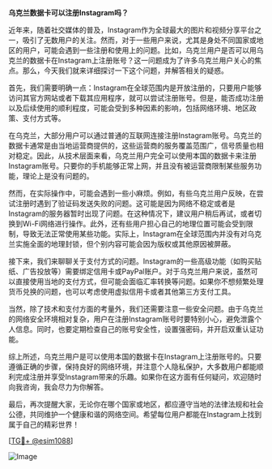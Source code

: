 **乌克兰数据卡可以注册Instagram吗？**

近年来，随着社交媒体的普及，Instagram作为全球最大的图片和视频分享平台之一，吸引了无数用户的关注。然而，对于一些用户来说，尤其是身处不同国家或地区的用户，可能会遇到一些注册和使用上的问题。比如，乌克兰用户是否可以用乌克兰的数据卡在Instagram上注册账号？这一问题成为了许多乌克兰用户关心的焦点。那么，今天我们就来详细探讨一下这个问题，并解答相关的疑惑。

首先，我们需要明确一点：Instagram在全球范围内是开放注册的，只要用户能够访问其官方网站或者下载其应用程序，就可以尝试注册账号。但是，能否成功注册以及后续使用的顺利程度，可能会受到多种因素的影响，包括网络环境、地区政策、支付方式等。

在乌克兰，大部分用户可以通过普通的互联网连接注册Instagram账号。乌克兰的数据卡通常是由当地运营商提供的，这些运营商的服务覆盖范围广，信号质量也相对稳定。因此，从技术层面来看，乌克兰用户完全可以使用本国的数据卡来注册Instagram账号。只要你的手机能够正常上网，并且没有被运营商限制某些服务功能，理论上是没有问题的。

然而，在实际操作中，可能会遇到一些小麻烦。例如，有些乌克兰用户反映，在尝试注册时遇到了验证码发送失败的问题。这可能是因为网络不稳定或者是Instagram的服务器暂时出现了问题。在这种情况下，建议用户稍后再试，或者切换到Wi-Fi网络进行操作。此外，还有些用户担心自己的地理位置可能会受到限制，导致无法正常使用某些功能。实际上，Instagram在全球范围内并没有对乌克兰实施全面的地理封锁，但个别内容可能会因为版权或其他原因被屏蔽。

接下来，我们来聊聊关于支付方式的问题。Instagram的一些高级功能（如购买贴纸、广告投放等）需要绑定信用卡或PayPal账户。对于乌克兰用户来说，虽然可以直接使用当地的支付方式，但可能会面临汇率转换等问题。如果你不想频繁处理货币兑换的问题，也可以考虑使用虚拟信用卡或者其他第三方支付工具。

当然，除了技术和支付方面的考量外，我们还需要注意一些安全问题。由于乌克兰的网络安全环境相对复杂，用户在注册Instagram账号时要特别小心，避免泄露个人信息。同时，也要定期检查自己的账号安全性，设置强密码，并开启双重认证功能。

综上所述，乌克兰用户是可以使用本国的数据卡在Instagram上注册账号的。只要遵循正确的步骤，保持良好的网络环境，并注意个人隐私保护，大多数用户都能顺利完成注册并享受Instagram带来的乐趣。如果你在这方面有任何疑问，欢迎随时向我咨询，我会尽力为你解答。

最后，再次提醒大家，无论你在哪个国家或地区，都应遵守当地的法律法规和社会公德，共同维护一个健康和谐的网络空间。希望每位用户都能在Instagram上找到属于自己的精彩世界！

[[TG💪+ @esim1088](https://t.me/s/esim1088)]

![Image](https://i.postimg.cc/4NQfJmqS/Snipaste-2025-05-13-00-14-12.png)
